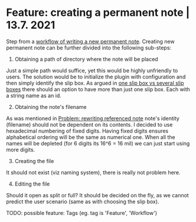 # Feature: creating a permanent note | 13.7. 2021

Step from a [workflow of writing a new permanent note][000004]. Creating new
permanent note can be further divided into the following sub-steps:

1. Obtaining a path of directory where the note will be placed

Just a simple path would suffice, yet this would be highly unfriendly to users.
The solution would be to initialize the plugin with configuration and then
simply identify the slip box. As argued in [one slip box vs several
slip boxes][000005] there should an option to have more than just one slip box.
Each with a string name as an id.

2. Obtaining the note's filename

As was mentioned in [Problem: rewriting referenced note][000006] note's identity
(filename) should not be dependent on its contents. I decided to use hexadecimal
numbering of fixed digits. Having fixed digits ensures alphabetical ordering
will be the same as numerical one. When all the names will be depleted (for 6
digits its 16^6 = 16 mil) we can just start using more digits.

3. Creating the file

It should not exist (viz naming system), there is really not problem here.

4. Editing the file

Should it open as split or full? It should be decided on the fly, as we cannot
predict the user scenario (same as with choosing the slip box).


TODO: possible feature: Tags (eg. tag is 'Feature', 'Workflow')

[000004]: ./000004.md
[000005]: ./000005.md
[000006]: ./000006.md
